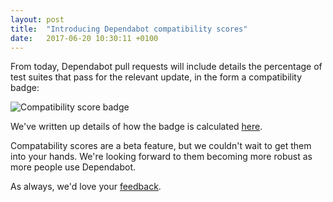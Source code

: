 ```yaml
---
layout: post
title:  "Introducing Dependabot compatibility scores"
date:   2017-06-20 10:30:11 +0100
---
```


From today, Dependabot pull requests will include details the percentage of test
suites that pass for the relevant update, in the form a compatibility badge:

<p class="image-medium">
  <img src="https://api.dependabot.com/badges/ci_status?dependency-name=pg&amp;package-manager=bundler&amp;previous-version=0.20.0&amp;new-version=0.21.0" alt="Compatibility score badge">
</p>

We've written up details of how the badge is calculated [here][compatibility_score_webpage].

Compatability scores are a beta feature, but we couldn't wait to get them into
your hands. We're looking forward to them becoming more robust as more people
use Dependabot.

As always, we'd love your [feedback][feedback].

[vision_blog_post]: a-bigger-vision-for-dependency-management
[compatibility_score_webpage]: https://dependabot.com/compatibility-score.html
[feedback]: https://github.com/dependabot/feedback/issues
